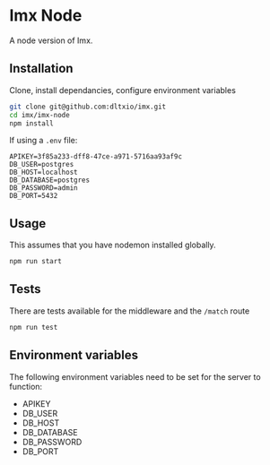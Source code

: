 # Imx Node

A node version of Imx.

## Installation

Clone, install dependancies, configure environment variables

```bash
git clone git@github.com:dltxio/imx.git
cd imx/imx-node
npm install
```

If using a `.env` file:

```
APIKEY=3f85a233-dff8-47ce-a971-5716aa93af9c
DB_USER=postgres
DB_HOST=localhost
DB_DATABASE=postgres
DB_PASSWORD=admin
DB_PORT=5432
```

## Usage

This assumes that you have nodemon installed globally.

```bash
npm run start
```

## Tests

There are tests available for the middleware and the `/match` route

```bash
npm run test
```

## Environment variables

The following environment variables need to be set for the server to function:

- APIKEY
- DB_USER
- DB_HOST
- DB_DATABASE
- DB_PASSWORD
- DB_PORT
